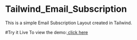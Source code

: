 ﻿# Tailwind_Email_Subscription
 This is a simple Email Subscription Layout created in Tailwind.

#Try it Live
To view the demo:<a href="https://mmathew4788.github.io/Tailwind_Email_Subscription/" target="_blank"> click here</a>
